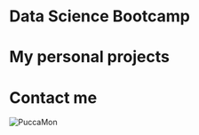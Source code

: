# Data Science Bootcamp


# My personal projects 


# Contact me
![PuccaMon](https://static.wikia.nocookie.net/pucca/images/e/e2/PUCCA.png)
